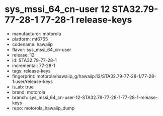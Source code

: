 # sys_mssi_64_cn-user 12 STA32.79-77-28-1 77-28-1 release-keys
- manufacturer: motorola
- platform: mt6765
- codename: hawaiip
- flavor: sys_mssi_64_cn-user
- release: 12
- id: STA32.79-77-28-1
- incremental: 77-28-1
- tags: release-keys
- fingerprint: motorola/hawaiip_g/hawaiip:12/STA32.79-77-28-1/77-28-1:user/release-keys
- is_ab: true
- brand: motorola
- branch: sys_mssi_64_cn-user-12-STA32.79-77-28-1-77-28-1-release-keys
- repo: motorola_hawaiip_dump
